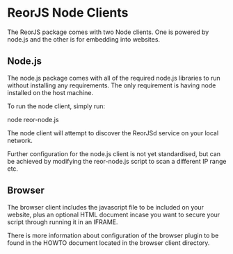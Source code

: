 ReorJS Node Clients
=============================

The ReorJS package comes with two Node clients. One is powered by node.js and the other is for embedding into websites.

Node.js
-------

The node.js package comes with all of the required node.js libraries to run without installing any requirements. The only requirement is having node installed on the host machine.

To run the node client, simply run:

node reor-node.js

The node client will attempt to discover the ReorJSd service on your local network.

Further configuration for the node.js client is not yet standardised, but can be achieved by modifying the reor-node.js script to scan a different IP range etc.

Browser
-------

The browser client includes the javascript file to be included on your website, plus an optional HTML document incase you want to secure your script through running it in an IFRAME.

There is more information about configuration of the browser plugin to be found in the HOWTO document located in the browser client directory.
